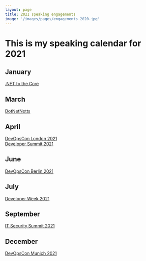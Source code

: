 ```yaml
---
layout: page
title: 2021 speaking engagements
image: '/images/pages/engagements_2020.jpg'
---
```


# This is my speaking calendar for 2021

January
---
[.NET to the Core](https://www.meetup.com/NET-to-the-Core/events/275247089/)  

March
---
[DotNetNotts](https://www.meetup.com/dotnetnotts/events/276911331)  

April
---
[DevOpsCon London 2021](https://devopscon.io/business-company-culture/devops-during-covid-19-what-did-we-learn/)  
[Developer Summit 2021](https://wurreka.com/ict/virtual-conference/gids-2021/speaker/matteo-emili)  

June
---
[DevOpsCon Berlin 2021](https://devopscon.io/business-company-culture/devops-during-covid-19-what-did-we-learn/)  

July
---
[Developer Week 2021](https://www.developer-week.de/en/program-2020/#/tag-4)  

September
---
[IT Security Summit 2021](https://it-security-summit.de/conference-day/how-to-make-security-pervasive-without-falling-into-the-devsecops-trap/)  

December
---
[DevOpsCon Munich 2021](https://devopscon.io/security/how-to-make-security-pervasive-without-falling-into-the-devsecops-trap/)